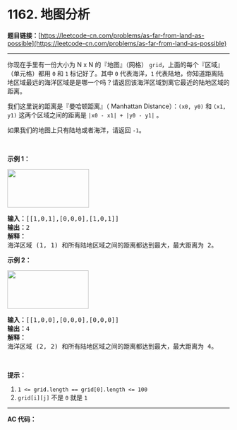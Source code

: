 # 1162. 地图分析

**题目链接：**[https://leetcode-cn.com/problems/as-far-from-land-as-possible](https://leetcode-cn.com/problems/as-far-from-land-as-possible)

---

<div class="content__1Y2H">
 <div class="notranslate">
  <p>你现在手里有一份大小为&nbsp;N x N 的『地图』（网格）&nbsp;<code>grid</code>，上面的每个『区域』（单元格）都用&nbsp;<code>0</code>&nbsp;和&nbsp;<code>1</code>&nbsp;标记好了。其中&nbsp;<code>0</code>&nbsp;代表海洋，<code>1</code>&nbsp;代表陆地，你知道距离陆地区域最远的海洋区域是是哪一个吗？请返回该海洋区域到离它最近的陆地区域的距离。</p> 
  <p>我们这里说的距离是『曼哈顿距离』（&nbsp;Manhattan Distance）：<code>(x0, y0)</code> 和&nbsp;<code>(x1, y1)</code>&nbsp;这两个区域之间的距离是&nbsp;<code>|x0 - x1| + |y0 - y1|</code>&nbsp;。</p> 
  <p>如果我们的地图上只有陆地或者海洋，请返回&nbsp;<code>-1</code>。</p> 
  <p>&nbsp;</p> 
  <p><strong>示例 1：</strong></p> 
  <p><strong><img style="height: 87px; width: 185px;" src="/aliyun-lc-upload/uploads/2019/08/17/1336_ex1.jpeg" alt=""></strong></p> 
  <pre class="language-text"><strong>输入：</strong>[[1,0,1],[0,0,0],[1,0,1]]
<strong>输出：</strong>2
<strong>解释： </strong>
海洋区域 (1, 1) 和所有陆地区域之间的距离都达到最大，最大距离为 2。
</pre> 
  <p><strong>示例 2：</strong></p> 
  <p><strong><img style="height: 87px; width: 184px;" src="/aliyun-lc-upload/uploads/2019/08/17/1336_ex2.jpeg" alt=""></strong></p> 
  <pre class="language-text"><strong>输入：</strong>[[1,0,0],[0,0,0],[0,0,0]]
<strong>输出：</strong>4
<strong>解释： </strong>
海洋区域 (2, 2) 和所有陆地区域之间的距离都达到最大，最大距离为 4。
</pre> 
  <p>&nbsp;</p> 
  <p><strong>提示：</strong></p> 
  <ol> 
   <li><code>1 &lt;= grid.length == grid[0].length&nbsp;&lt;= 100</code></li> 
   <li><code>grid[i][j]</code>&nbsp;不是&nbsp;<code>0</code>&nbsp;就是&nbsp;<code>1</code></li> 
  </ol> 
 </div>
</div>

---

**AC 代码：**

```java

```